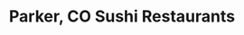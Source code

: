 ---
layout: city
title: Parker, CO Sushi Restaurants
permalink: /colorado/parker/
stateAbbr: CO
stateName: Colorado
cityName: Parker
---